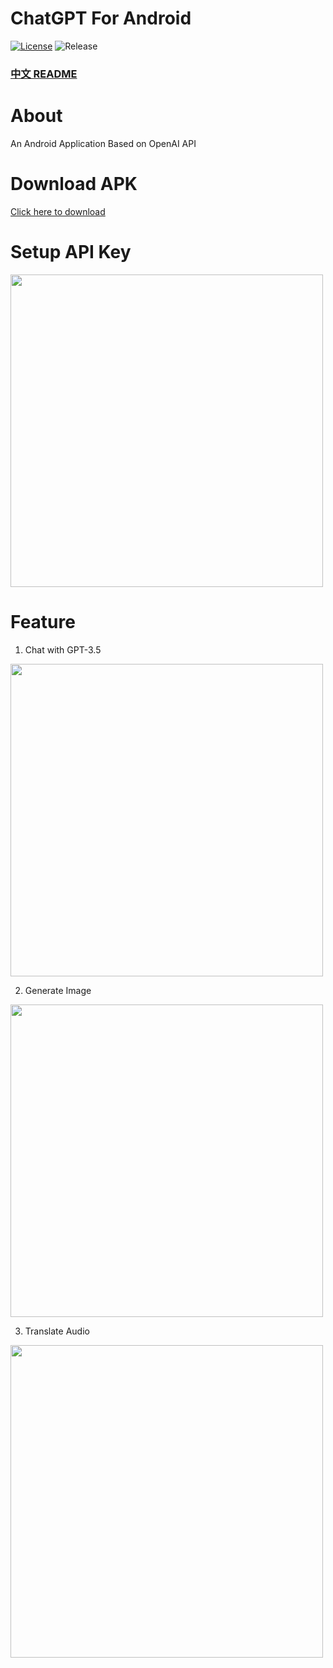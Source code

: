 # ChatGPT For Android

[![License](https://img.shields.io/badge/License-Apache--2.0-brightgreen.svg)](https://github.com/Wenlong-Guo/ChatGPT-For-Android/blob/master/license)
![Release](https://img.shields.io/github/v/release/Wenlong-Guo/ChatGPT-For-Android?include_prereleases)

### [中文 README](README-zh.md)

# About
An Android Application Based on OpenAI API

# Download APK
[Click here to download](/APK/app-release.apk)

# Setup API Key
<img src="https://github.com/Wenlong-Guo/ChatGPT-For-Android/tree/master/ScreenShot/setting.jpg" width=500/>

# Feature
1. Chat with GPT-3.5

<img src="https://github.com/Wenlong-Guo/ChatGPT-For-Android/tree/master/ScreenShot/chat.jif" width=500/>

2. Generate Image

<img src="https://github.com/Wenlong-Guo/ChatGPT-For-Android/tree/master/ScreenShot/image.jif" width=500/>

3. Translate Audio

<img src="https://github.com/Wenlong-Guo/ChatGPT-For-Android/tree/master/ScreenShot/translation.jif" width=500/>


